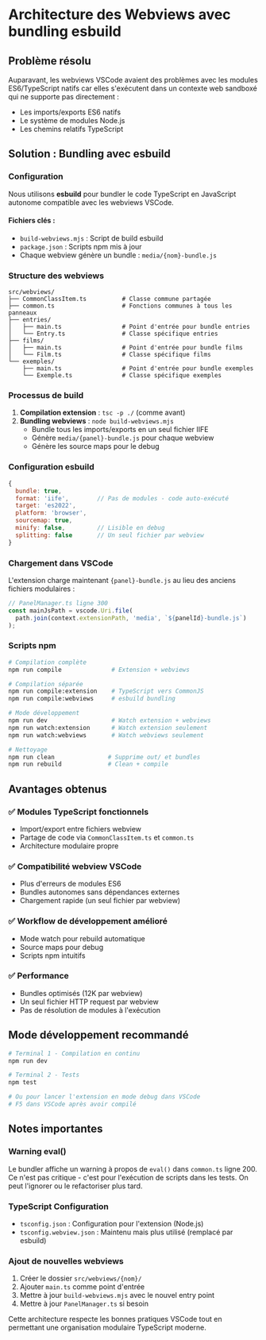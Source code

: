 # Architecture des Webviews avec bundling esbuild

## Problème résolu

Auparavant, les webviews VSCode avaient des problèmes avec les modules ES6/TypeScript natifs car elles s'exécutent dans un contexte web sandboxé qui ne supporte pas directement :
- Les imports/exports ES6 natifs
- Le système de modules Node.js
- Les chemins relatifs TypeScript

## Solution : Bundling avec esbuild

### Configuration

Nous utilisons **esbuild** pour bundler le code TypeScript en JavaScript autonome compatible avec les webviews VSCode.

#### Fichiers clés :
- `build-webviews.mjs` : Script de build esbuild
- `package.json` : Scripts npm mis à jour
- Chaque webview génère un bundle : `media/{nom}-bundle.js`

### Structure des webviews

```
src/webviews/
├── CommonClassItem.ts          # Classe commune partagée
├── common.ts                   # Fonctions communes à tous les panneaux
├── entries/
│   ├── main.ts                 # Point d'entrée pour bundle entries
│   └── Entry.ts                # Classe spécifique entries
├── films/
│   ├── main.ts                 # Point d'entrée pour bundle films
│   └── Film.ts                 # Classe spécifique films
└── exemples/
    ├── main.ts                 # Point d'entrée pour bundle exemples
    └── Exemple.ts              # Classe spécifique exemples
```

### Processus de build

1. **Compilation extension** : `tsc -p ./` (comme avant)
2. **Bundling webviews** : `node build-webviews.mjs`
   - Bundle tous les imports/exports en un seul fichier IIFE
   - Génère `media/{panel}-bundle.js` pour chaque webview
   - Génère les source maps pour le debug

### Configuration esbuild

```javascript
{
  bundle: true,
  format: 'iife',        // Pas de modules - code auto-exécuté
  target: 'es2022',
  platform: 'browser',
  sourcemap: true,
  minify: false,         // Lisible en debug
  splitting: false       // Un seul fichier par webview
}
```

### Chargement dans VSCode

L'extension charge maintenant `{panel}-bundle.js` au lieu des anciens fichiers modulaires :

```typescript
// PanelManager.ts ligne 300
const mainJsPath = vscode.Uri.file(
  path.join(context.extensionPath, 'media', `${panelId}-bundle.js`)
);
```

### Scripts npm

```bash
# Compilation complète
npm run compile              # Extension + webviews

# Compilation séparée
npm run compile:extension    # TypeScript vers CommonJS
npm run compile:webviews     # esbuild bundling

# Mode développement
npm run dev                  # Watch extension + webviews
npm run watch:extension      # Watch extension seulement
npm run watch:webviews       # Watch webviews seulement

# Nettoyage
npm run clean               # Supprime out/ et bundles
npm run rebuild             # Clean + compile
```

## Avantages obtenus

### ✅ Modules TypeScript fonctionnels
- Import/export entre fichiers webview
- Partage de code via `CommonClassItem.ts` et `common.ts`
- Architecture modulaire propre

### ✅ Compatibilité webview VSCode
- Plus d'erreurs de modules ES6
- Bundles autonomes sans dépendances externes
- Chargement rapide (un seul fichier par webview)

### ✅ Workflow de développement amélioré
- Mode watch pour rebuild automatique
- Source maps pour debug
- Scripts npm intuitifs

### ✅ Performance
- Bundles optimisés (12K par webview)
- Un seul fichier HTTP request par webview
- Pas de résolution de modules à l'exécution

## Mode développement recommandé

```bash
# Terminal 1 - Compilation en continu
npm run dev

# Terminal 2 - Tests
npm test

# Ou pour lancer l'extension en mode debug dans VSCode
# F5 dans VSCode après avoir compilé
```

## Notes importantes

### Warning eval()
Le bundler affiche un warning à propos de `eval()` dans `common.ts` ligne 200. Ce n'est pas critique - c'est pour l'exécution de scripts dans les tests. On peut l'ignorer ou le refactoriser plus tard.

### TypeScript Configuration
- `tsconfig.json` : Configuration pour l'extension (Node.js)
- `tsconfig.webview.json` : Maintenu mais plus utilisé (remplacé par esbuild)

### Ajout de nouvelles webviews
1. Créer le dossier `src/webviews/{nom}/`
2. Ajouter `main.ts` comme point d'entrée
3. Mettre à jour `build-webviews.mjs` avec le nouvel entry point
4. Mettre à jour `PanelManager.ts` si besoin

Cette architecture respecte les bonnes pratiques VSCode tout en permettant une organisation modulaire TypeScript moderne.
